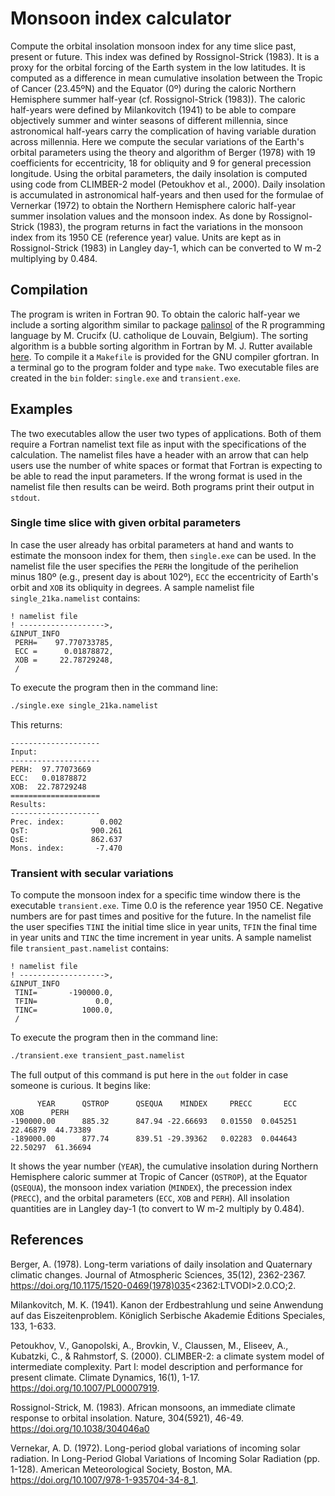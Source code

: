 # Monsoon index calculator

Compute the orbital insolation monsoon index for any time slice past, present or future. This index was defined by Rossignol-Strick (1983). It is a proxy for the orbital forcing of the Earth system in the low latitudes. It is computed as a difference in mean cumulative insolation between the Tropic of Cancer (23.45ºN) and the Equator (0º) during the caloric Northern Hemisphere summer half-year (cf. Rossignol-Strick (1983)). The caloric half-years were defined by Milankovitch (1941) to be able to compare objectively summer and winter seasons of different millennia, since astronomical half-years carry the complication of having variable duration across millennia. Here we compute the secular variations of the Earth's orbital parameters using the theory and algorithm of Berger (1978) with 19 coefficients for eccentricity, 18 for obliquity and 9 for general precession longitude. Using the orbital parameters, the daily insolation is computed using code from CLIMBER-2 model (Petoukhov et al., 2000). Daily insolation is accumulated in astronomical half-years and then used for the formulae of Vernerkar (1972) to obtain the Northern Hemisphere caloric half-year summer insolation values and the monsoon index. As done by Rossignol-Strick (1983), the program returns in fact the variations in the monsoon index from its 1950 CE (reference year) value. Units are kept as in Rossignol-Strick (1983) in Langley day-1, which can be converted to W m-2 multiplying by 0.484.

## Compilation

The program is writen in Fortran 90. To obtain the caloric half-year we include a sorting algorithm similar to package [palinsol](https://cran.r-project.org/web/packages/palinsol/) of the R programming language by  M. Crucifx (U. catholique de Louvain, Belgium). The sorting algorithm is a bubble sorting algorithm in Fortran by M. J. Rutter available [here](https://www.mjr19.org.uk/IT/sorts/). To compile it a `Makefile` is provided for the GNU compiler gfortran. In a terminal go to the program folder and type `make`. Two executable files are created in the `bin` folder: `single.exe` and `transient.exe`.

## Examples

The two executables allow the user two types of applications. Both of them require a Fortran namelist text file as input with the specifications of the calculation. The namelist files have a header with an arrow that can help users use the number of white spaces or format that Fortran is expecting to be able to read the input parameters. If the wrong format is used in the namelist file then results can be weird. Both programs print their output in `stdout`.

### Single time slice with given orbital parameters

In case the user already has orbital parameters at hand and wants to estimate the monsoon index for them, then `single.exe` can be used. In the namelist file the user specifies the `PERH` the longitude of the perihelion minus 180º (e.g., present day is about 102º), `ECC` the eccentricity of Earth's orbit and `XOB` its obliquity in degrees. A sample namelist file `single_21ka.namelist` contains:

```
! namelist file
! ------------------->,
&INPUT_INFO
 PERH=    97.770733785,
 ECC =      0.01878872,
 XOB =     22.78729248,
 /
```

To execute the program then in the command line:

```bash
./single.exe single_21ka.namelist
```

This returns:

```
--------------------
Input:
--------------------
PERH:  97.77073669
ECC:   0.01878872
XOB:  22.78729248
====================
Results:
--------------------
Prec. index:        0.002
QsT:              900.261
QsE:              862.637
Mons. index:       -7.470
```

### Transient with secular variations

To compute the monsoon index for a specific time window there is the executable `transient.exe`. Time 0.0 is the reference year 1950 CE. Negative numbers are for past times and positive for the future. In the namelist file the user specifies `TINI` the initial time slice in year units, `TFIN` the final time in year units and `TINC` the time increment in year units. A sample namelist file `transient_past.namelist` contains:

```
! namelist file
! ------------------->,
&INPUT_INFO
 TINI=       -190000.0,
 TFIN=             0.0,
 TINC=          1000.0,
 /
```

To execute the program then in the command line:

```bash
./transient.exe transient_past.namelist
```

The full output of this command is put here in the `out` folder in case someone is curious. It begins like:

```
      YEAR      QSTROP      QSEQUA    MINDEX     PRECC       ECC       XOB      PERH
-190000.00      885.32      847.94 -22.66693   0.01550  0.045251  22.46879  44.73389
-189000.00      877.74      839.51 -29.39362   0.02283  0.044643  22.50297  61.36694
```

It shows the year number (`YEAR`), the cumulative insolation during Northern Hemisphere caloric summer at Tropic of Cancer (`QSTROP`), at the Equator (`QSEQUA`), the monsoon index variation (`MINDEX`), the precession index (`PRECC`), and the orbital parameters (`ECC`, `XOB` and `PERH`). All insolation quantities are in Langley day-1 (to convert to W m-2 multiply by 0.484).

## References

Berger, A. (1978). Long-term variations of daily insolation and Quaternary climatic changes. Journal of Atmospheric Sciences, 35(12), 2362-2367. https://doi.org/10.1175/1520-0469(1978)035<2362:LTVODI>2.0.CO;2.

Milankovitch, M. K. (1941). Kanon der Erdbestrahlung und seine Anwendung auf das Eiszeitenproblem. Königlich Serbische Akademie Éditions Speciales, 133, 1-633.

Petoukhov, V., Ganopolski, A., Brovkin, V., Claussen, M., Eliseev, A., Kubatzki, C., & Rahmstorf, S. (2000). CLIMBER-2: a climate system model of intermediate complexity. Part I: model description and performance for present climate. Climate Dynamics, 16(1), 1-17. https://doi.org/10.1007/PL00007919.

Rossignol-Strick, M. (1983). African monsoons, an immediate climate response to orbital insolation. Nature, 304(5921), 46-49. https://doi.org/10.1038/304046a0

Vernekar, A. D. (1972). Long-period global variations of incoming solar radiation. In Long-Period Global Variations of Incoming Solar Radiation (pp. 1-128). American Meteorological Society, Boston, MA.  https://doi.org/10.1007/978-1-935704-34-8_1.
